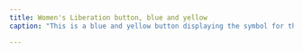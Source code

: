 ```yaml
---
title: Women's Liberation button, blue and yellow
caption: "This is a blue and yellow button displaying the symbol for the Women's Liberation movement, a Venus symbol circumscribing a clenched fist. The object was bought from the Sisterhood Bookstore in Los Angeles around 1975. The Women’s Liberation movement, a part of the second-wave feminist movement, was active in the 1960s and 1970s. Its supporters fought for equal rights, opportunities, and personal freedom for women. \nSisterhood Bookstore was more than just a bookstore in Los Angeles: it was a neighborhood hangout spot and community organizing center, constantly displaying bulletin boards with resources and events. It was a staple during the second-wave feminist movement with books by and for women on diverse subjects such as sexuality, pregnancy, lesbian literature, politics of health, and Chicana literature. It closed in 1999 when a branch of a bookstore chain, Borders,  moved in across the street. \nCourtesy of Vivian Mayer, University of Connecticut Digital Collections, 1975."

---
```

